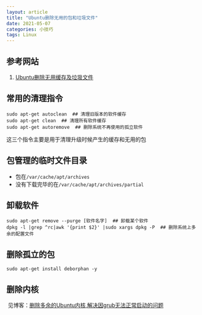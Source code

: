 ```yaml
---
layout: article
title: "Ubuntu删除无用的包和垃圾文件"
date: 2021-05-07
categories: 小技巧
tags: Linux
---
```


## 参考网站

1. [Ubuntu删除无用缓存及垃圾文件](https://www.iteye.com/blog/fox-leon-1305501)

## 常用的清理指令

```shell
sudo apt-get autoclean  ## 清理旧版本的软件缓存
sudo apt-get clean  ## 清理所有软件缓存
sudo apt-get autoremove  ## 删除系统不再使用的孤立软件
```

这三个指令主要是用于清理升级时候产生的缓存和无用的包

## 包管理的临时文件目录

* 包在`/var/cache/apt/archives`
* 没有下载完毕的在`/var/cache/apt/archives/partial`

## 卸载软件

```shell
sudo apt-get remove --purge [软件名字]  ## 卸载某个软件
dpkg -l |grep ^rc|awk '{print $2}' |sudo xargs dpkg -P  ## 删除系统上多余的配置文件
```

## 删除孤立的包

```shell
sudo apt-get install deborphan -y
```

## 删除内核

​    见博客：[删除多余的Ubuntu内核,解决因grub无法正常启动的问题](https://halc.top/2021/04/24/ubuntu_kernel_manage/)
